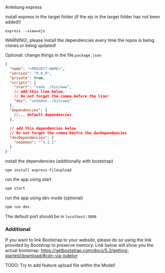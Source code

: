 
Anleitung express

install express in the target folder (if the ejs in the target folder has not been added!)
```
express --view=ejs 
```

WARNING!, please install the dependencies every time the repos is being clones or being updated!


Optional:
change things in the file `package.json`
```json
{
  "name": "<PROJECT-NAME>",
  "version": "0.0.0",
  "private": true,
  "scripts": {
    "start": "node ./bin/www",
    // add this line below, 
    // Do not forget the comma before the line!
    "dev": "nodemon ./bin/www" 
  },
  "dependencies": {
    //... default dependencies
  },
  
  // add this dependencies below
  // Do not forget the comma beofre the devDependencies
  "devDependencies": {
    "nodemon": "^3.1.1"
  }
}

```

install the dependencies (additionally with bootstrap)
```sh
npm install express-fileupload 
```
run the app using start
```sh
npm start
```
run the app using dev mode (optional)
```sh
npm run dev 
```
The default port should be in `localhost:3000`

### Additional
If you want to link Bootstrap to your website, please do so using the link provided by Bootstrap to preserve memory. Link below will show you the actual bootstrap:
https://getbootstrap.com/docs/5.3/getting-started/download/#cdn-via-jsdelivr


TODO: 
Try to add feature upload file within the Model!